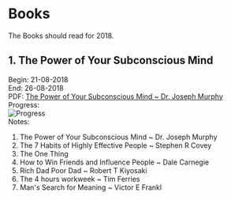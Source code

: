 # Books
The Books should read for 2018.

## 1. The Power of Your Subconscious Mind
Begin: 21-08-2018</br>
End: 26-08-2018</br>
PDF: [The Power of Your Subconscious Mind ~ Dr. Joseph Murphy](https://www.law-of-attraction-haven.com/support-files/power-subconscious-mind.pdf)
</br>
Progress:</br>
![Progress](http://progressed.io/bar/5?title=progress)
</br>
Notes:</br>
1. The Power of Your Subconscious Mind ~ Dr. Joseph Murphy
2. The 7 Habits of Highly Effective People ~ Stephen R Covey
3. The One Thing
4. How to Win Friends and Influence People ~ Dale Carnegie
5. Rich Dad Poor Dad ~ Robert T Kiyosaki
6. The 4 hours workweek ~ Tim Ferries
7. Man's Search for Meaning ~ Victor E Frankl
